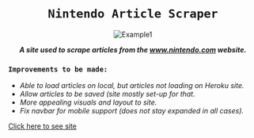 <div align="center">

# `Nintendo Article Scraper`

![Example1](https://jonmeidell.github.io/scraper/public/images/example-scraper.PNG)

_**A site used to scrape articles from the www.nintendo.com website.**_
</div>

### `Improvements to be made:`
* _Able to load articles on local, but articles not loading on Heroku site._
* _Allow articles to be saved (site mostly set-up for that._
* _More appealing visuals and layout to site._
* _Fix navbar for mobile support (does not stay expanded in all cases)._

[Click here to see site](https://cheerio-jm.herokuapp.com/)
